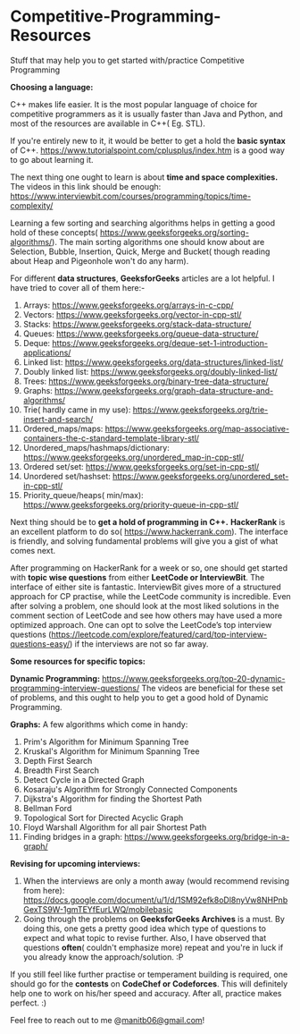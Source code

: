 # Competitive-Programming-Resources
Stuff that may help you to get started with/practice Competitive Programming


**Choosing a language:** 

C++ makes life easier. It is the most popular language of choice for competitive programmers as it is usually faster than Java and Python, and most of the resources are available in C++( Eg. STL).


If you're entirely new to it, it would be better to get a hold the **basic syntax** of C++. https://www.tutorialspoint.com/cplusplus/index.htm is a good way to go about learning it.


The next thing one ought to learn is about **time and space complexities.** The videos in this link should be enough: https://www.interviewbit.com/courses/programming/topics/time-complexity/


Learning a few sorting and searching algorithms helps in getting a good hold of these concepts( https://www.geeksforgeeks.org/sorting-algorithms/). The main sorting algorithms one should know about are Selection, Bubble, Insertion, Quick, Merge and Bucket( though reading about Heap and Pigeonhole won't do any harm).


For different **data structures**, **GeeksforGeeks** articles are a lot helpful. I have tried to cover all of them here:-
1)  Arrays: https://www.geeksforgeeks.org/arrays-in-c-cpp/
2)  Vectors: https://www.geeksforgeeks.org/vector-in-cpp-stl/
3)  Stacks: https://www.geeksforgeeks.org/stack-data-structure/
4)  Queues: https://www.geeksforgeeks.org/queue-data-structure/ 
5)  Deque: https://www.geeksforgeeks.org/deque-set-1-introduction-applications/
6)  Linked list: https://www.geeksforgeeks.org/data-structures/linked-list/
7)  Doubly linked list: https://www.geeksforgeeks.org/doubly-linked-list/
8)  Trees: https://www.geeksforgeeks.org/binary-tree-data-structure/
9)  Graphs: https://www.geeksforgeeks.org/graph-data-structure-and-algorithms/
10) Trie( hardly came in my use): https://www.geeksforgeeks.org/trie-insert-and-search/ 
11) Ordered_maps/maps: https://www.geeksforgeeks.org/map-associative-containers-the-c-standard-template-library-stl/
12) Unordered_maps/hashmaps/dictionary: https://www.geeksforgeeks.org/unordered_map-in-cpp-stl/
13) Ordered set/set: https://www.geeksforgeeks.org/set-in-cpp-stl/
14) Unordered set/hashset: https://www.geeksforgeeks.org/unordered_set-in-cpp-stl/
15) Priority_queue/heaps( min/max): https://www.geeksforgeeks.org/priority-queue-in-cpp-stl/


Next thing should be to **get a hold of programming in C++.** **HackerRank** is an excellent platform to do so( https://www.hackerrank.com). The interface is friendly, and solving fundamental problems will give you a gist of what comes next.


After programming on HackerRank for a week or so, one should get started with **topic wise questions** from either **LeetCode or InterviewBit**. The interface of either site is fantastic. InterviewBit gives more of a structured approach for CP practise, while the LeetCode community is incredible. Even after solving a problem, one should look at the most liked solutions in the comment section of LeetCode and see how others may have used a more optimized approach. One can opt to solve the LeetCode’s top interview questions (https://leetcode.com/explore/featured/card/top-interview-questions-easy/) if the interviews are not so far away.


**Some resources for specific topics:**


**Dynamic Programming:** https://www.geeksforgeeks.org/top-20-dynamic-programming-interview-questions/
The videos are beneficial for these set of problems, and this ought to help you to get a good hold of Dynamic Programming.

**Graphs:**
A few algorithms which come in handy: 
1) Prim's Algorithm for Minimum Spanning Tree
2)  Kruskal's Algorithm for Minimum Spanning Tree
3)  Depth First Search
4)  Breadth First Search
5)  Detect Cycle in a Directed Graph
6)  Kosaraju's Algorithm for Strongly Connected Components
7)  Dijkstra's Algorithm for finding the Shortest Path
8)  Bellman Ford
9)  Topological Sort for Directed Acyclic Graph
10) Floyd Warshall Algorithm for all pair Shortest Path
11) Finding bridges in a graph: https://www.geeksforgeeks.org/bridge-in-a-graph/

**Revising for upcoming interviews:**

1) When the interviews are only a month away (would recommend revising from here):
      https://docs.google.com/document/u/1/d/1SM92efk8oDl8nyVw8NHPnbGexTS9W-1gmTEYfEurLWQ/mobilebasic
2) Going through the problems on **GeeksforGeeks Archives** is a must. By doing this, one gets a pretty good idea which type of questions to expect and what topic to revise further. Also, I have observed that questions **often**( couldn't emphasize more) repeat and you're in luck if you already know the approach/solution. :P


If you still feel like further practise or temperament building is required, one should go for the **contests** on **CodeChef or Codeforces**. This will definitely help one to work on his/her speed and accuracy. After all, practice makes perfect. :)


Feel free to reach out to me @manitb06@gmail.com!
